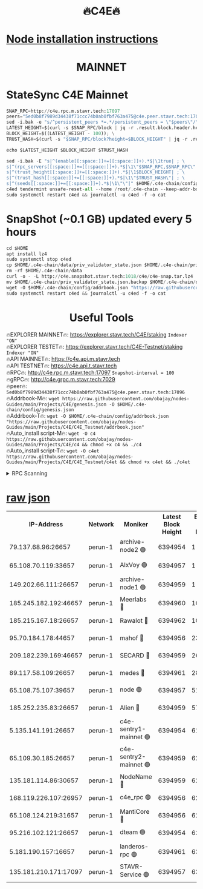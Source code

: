 <h1 align="center"> 🔥C4E🔥</h1>

[Node installation instructions](https://github.com/obajay/nodes-Guides/tree/main/Projects/C4E)
=

<h1 align="center"> MAINNET</h1>

# StateSync C4E Mainnet
```python
SNAP_RPC=http://c4e.rpc.m.stavr.tech:17097
peers="5ed0b8f7989d34438f71ccc74b0ab0fbf763a475@c4e.peer.stavr.tech:17096"
sed -i.bak -e "s/^persistent_peers *=.*/persistent_peers = \"$peers\"/" $HOME/.c4e-chain/config/config.toml
LATEST_HEIGHT=$(curl -s $SNAP_RPC/block | jq -r .result.block.header.height); \
BLOCK_HEIGHT=$((LATEST_HEIGHT - 100)); \
TRUST_HASH=$(curl -s "$SNAP_RPC/block?height=$BLOCK_HEIGHT" | jq -r .result.block_id.hash)

echo $LATEST_HEIGHT $BLOCK_HEIGHT $TRUST_HASH

sed -i.bak -E "s|^(enable[[:space:]]+=[[:space:]]+).*$|\1true| ; \
s|^(rpc_servers[[:space:]]+=[[:space:]]+).*$|\1\"$SNAP_RPC,$SNAP_RPC\"| ; \
s|^(trust_height[[:space:]]+=[[:space:]]+).*$|\1$BLOCK_HEIGHT| ; \
s|^(trust_hash[[:space:]]+=[[:space:]]+).*$|\1\"$TRUST_HASH\"| ; \
s|^(seeds[[:space:]]+=[[:space:]]+).*$|\1\"\"|" $HOME/.c4e-chain/config/config.toml
c4ed tendermint unsafe-reset-all --home /root/.c4e-chain --keep-addr-book
sudo systemctl restart c4ed && journalctl -u c4ed -f -o cat
```
# SnapShot (~0.1 GB) updated every 5 hours
```python
cd $HOME
apt install lz4
sudo systemctl stop c4ed
cp $HOME/.c4e-chain/data/priv_validator_state.json $HOME/.c4e-chain/priv_validator_state.json.backup
rm -rf $HOME/.c4e-chain/data
curl -o - -L http://c4e.snapshot.stavr.tech:1018/c4e/c4e-snap.tar.lz4 | lz4 -c -d - | tar -x -C $HOME/.c4e-chain --strip-components 2
mv $HOME/.c4e-chain/priv_validator_state.json.backup $HOME/.c4e-chain/data/priv_validator_state.json
wget -O $HOME/.c4e-chain/config/addrbook.json "https://raw.githubusercontent.com/obajay/nodes-Guides/main/Projects/C4E/addrbook.json"
sudo systemctl restart c4ed && journalctl -u c4ed -f -o cat
```
 <h1 align="center"> Useful Tools</h1>

🔥EXPLORER MAINNET🔥:  https://explorer.stavr.tech/C4E/staking            `Indexer "ON"` \
🔥EXPLORER TESTET🔥:   https://explorer.stavr.tech/C4E-Testnet/staking     `Indexer "ON"` \
🔥API MAINNET🔥:       https://c4e.api.m.stavr.tech \
🔥API TESTNET🔥:       https://c4e.api.t.stavr.tech \
🔥RPC🔥:               http://c4e.rpc.m.stavr.tech:17097                  `Snapshot-interval = 100` \
🔥gRPC🔥:              http://c4e.grpc.m.stavr.tech:7029 \
🔥peer🔥:              `5ed0b8f7989d34438f71ccc74b0ab0fbf763a475@c4e.peer.stavr.tech:17096` \
🔥Addrbook-M🔥:    ```wget https://raw.githubusercontent.com/obajay/nodes-Guides/main/Projects/C4E/genesis.json -O $HOME/.c4e-chain/config/genesis.json``` \
🔥Addrbook-T🔥:    ```wget -O $HOME/.c4e-chain/config/addrbook.json "https://raw.githubusercontent.com/obajay/nodes-Guides/main/Projects/C4E/C4E_Testnet/addrbook.json"``` \
🔥Auto_install script-M🔥: ```wget -O c4 https://raw.githubusercontent.com/obajay/nodes-Guides/main/Projects/C4E/c4 && chmod +x c4 && ./c4``` \
🔥Auto_install script-T🔥: ```wget -O c4et https://raw.githubusercontent.com/obajay/nodes-Guides/main/Projects/C4E/C4E_Testnet/c4et && chmod +x c4et && ./c4et```




<details>
<summary>RPC Scanning</summary>

<h2 align="center"> We scan nodes in real time every 4 hours. And we provide the final result of RPC endpoints.
We cannot influence the operation of these nodes in any way. </h2>


```python
If Voting Power is higher than 0 --> then the Node is a validator of the network and may be subject to attack and be a potential threat to the chain.
```
```python
We marked such validators with a red symbol
```

</details>

[raw json](https://rpc-check.c4e.stavr.tech/c4e/rpc-c4e-result.json)
=



<table><tr><th>IP-Address</th><th>Network</th><th>Moniker</th><th>Latest Block Height</th><th>Earliest Block Height</th><th>Catching Up</th><th>Tx Index</th><th>Voting Power</th><th>Scan Time</th></tr><tr><td>79.137.68.96:26657</td><td>perun-1</td><td>archive-node2 🟢</td><td>6394954</td><td>1</td><td>False</td><td>on</td><td>0</td><td>2023-12-22T06:49:45.054453552UTC</td></tr><tr><td>65.108.70.119:33657</td><td>perun-1</td><td>AlxVoy 🟢</td><td>6394957</td><td>1</td><td>False</td><td>on</td><td>0</td><td>2023-12-22T06:49:58.752733182UTC</td></tr><tr><td>149.202.66.111:26657</td><td>perun-1</td><td>archive-node1 🟢</td><td>6394959</td><td>1</td><td>False</td><td>on</td><td>0</td><td>2023-12-22T06:50:14.554220830UTC</td></tr><tr><td>185.245.182.192:46657</td><td>perun-1</td><td>Meerlabs 🔴</td><td>6394960</td><td>1051501</td><td>False</td><td>on</td><td>493550</td><td>2023-12-22T06:50:18.305262759UTC</td></tr><tr><td>185.215.167.18:26657</td><td>perun-1</td><td>Rawalot 🔴</td><td>6394962</td><td>1090501</td><td>False</td><td>on</td><td>579034</td><td>2023-12-22T06:50:29.529683905UTC</td></tr><tr><td>95.70.184.178:44657</td><td>perun-1</td><td>mahof 🔴</td><td>6394956</td><td>2342001</td><td>False</td><td>off</td><td>1357006</td><td>2023-12-22T06:49:58.443741675UTC</td></tr><tr><td>209.182.239.169:46657</td><td>perun-1</td><td>SECARD 🔴</td><td>6394959</td><td>2616101</td><td>False</td><td>off</td><td>675729</td><td>2023-12-22T06:50:12.202531759UTC</td></tr><tr><td>89.117.58.109:26657</td><td>perun-1</td><td>medes 🔴</td><td>6394961</td><td>2826001</td><td>False</td><td>off</td><td>471345</td><td>2023-12-22T06:50:24.763567236UTC</td></tr><tr><td>65.108.75.107:39657</td><td>perun-1</td><td>node 🟢</td><td>6394957</td><td>5198801</td><td>False</td><td>on</td><td>0</td><td>2023-12-22T06:50:01.211426773UTC</td></tr><tr><td>185.252.235.83:26657</td><td>perun-1</td><td>Alien 🔴</td><td>6394959</td><td>5736001</td><td>False</td><td>on</td><td>380508</td><td>2023-12-22T06:50:15.317331719UTC</td></tr><tr><td>5.135.141.191:26657</td><td>perun-1</td><td>c4e-sentry1-mainnet 🟢</td><td>6394954</td><td>6198001</td><td>False</td><td>on</td><td>0</td><td>2023-12-22T06:49:44.342281770UTC</td></tr><tr><td>65.109.30.185:26657</td><td>perun-1</td><td>c4e-sentry2-mainnet 🟢</td><td>6394959</td><td>6238301</td><td>False</td><td>on</td><td>0</td><td>2023-12-22T06:50:17.889103833UTC</td></tr><tr><td>135.181.114.86:30657</td><td>perun-1</td><td>NodeName 🔴</td><td>6394959</td><td>6284301</td><td>False</td><td>off</td><td>333717</td><td>2023-12-22T06:50:14.957439778UTC</td></tr><tr><td>168.119.226.107:26957</td><td>perun-1</td><td>c4e_rpc 🟢</td><td>6394956</td><td>6294956</td><td>False</td><td>on</td><td>0</td><td>2023-12-22T06:49:53.598508094UTC</td></tr><tr><td>65.108.124.219:31657</td><td>perun-1</td><td>MantiCore 🔴</td><td>6394956</td><td>6294956</td><td>False</td><td>off</td><td>837715</td><td>2023-12-22T06:49:58.043593982UTC</td></tr><tr><td>95.216.102.121:26657</td><td>perun-1</td><td>dteam 🟢</td><td>6394954</td><td>6382501</td><td>False</td><td>on</td><td>0</td><td>2023-12-22T06:49:44.680937044UTC</td></tr><tr><td>5.181.190.157:16657</td><td>perun-1</td><td>landeros-rpc 🟢</td><td>6394961</td><td>6393001</td><td>False</td><td>on</td><td>0</td><td>2023-12-22T06:50:29.222879740UTC</td></tr><tr><td>135.181.210.171:17097</td><td>perun-1</td><td>STAVR-Service 🟢</td><td>6394957</td><td>6394001</td><td>False</td><td>on</td><td>0</td><td>2023-12-22T06:50:03.744147893UTC</td></tr></table>
